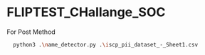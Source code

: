 # FLIPTEST_CHallange_SOC

For Post Method
```bash
  python3 .\name_detector.py .\iscp_pii_dataset_-_Sheet1.csv
```
